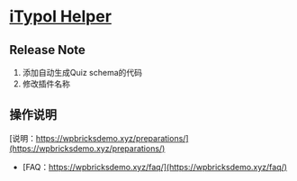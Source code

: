 # [iTypol Helper](https://github.com/frankie0736/iTypol-Helper)
## Release Note
1. 添加自动生成Quiz schema的代码
2. 修改插件名称

## 操作说明
[说明：https://wpbricksdemo.xyz/preparations/](https://wpbricksdemo.xyz/preparations/)
- [FAQ：https://wpbricksdemo.xyz/faq/](https://wpbricksdemo.xyz/faq/)
